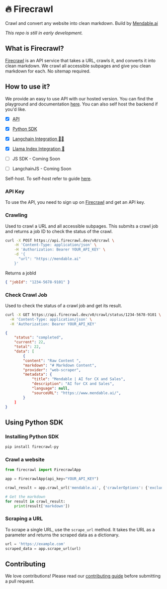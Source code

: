# 🔥 Firecrawl

Crawl and convert any website into clean markdown. Build by [Mendable.ai](https://mendable.ai?ref=gfirecrawl)


*This repo is still in early development.*

## What is Firecrawl?

[Firecrawl](https://firecrawl.dev?ref=github) is an API service that takes a URL, crawls it, and converts it into clean markdown. We crawl all accessible subpages and give you clean markdown for each. No sitemap required.

## How to use it?

We provide an easy to use API with our hosted version. You can find the playground and documentation [here](https://firecrawl.com/playground). You can also self host the backend if you'd like. 

- [x] [API](https://firecrawl.com/playground)
- [x] [Python SDK](https://github.com/mendableai/firecrawl/tree/main/apps/python-sdk)
- [x] [Langchain Integration 🦜🔗](https://python.langchain.com/docs/integrations/document_loaders/firecrawl/)
- [x] [Llama Index Integration 🦙](https://docs.llamaindex.ai/en/stable/)
- [ ] JS SDK - Coming Soon
- [ ] LangchainJS - Coming Soon


Self-host. To self-host refer to guide [here](https://github.com/mendableai/firecrawl/blob/main/SELF_HOST.md).

### API Key

To use the API, you need to sign up on [Firecrawl](https://firecrawl.com) and get an API key.
 
### Crawling

Used to crawl a URL and all accessible subpages. This submits a crawl job and returns a job ID to check the status of the crawl.

```bash
curl -X POST https://api.firecrawl.dev/v0/crawl \
    -H 'Content-Type: application/json' \
    -H 'Authorization: Bearer YOUR_API_KEY' \
    -d '{
      "url": "https://mendable.ai"
    }'
```

Returns a jobId

```json
{ "jobId": "1234-5678-9101" }
```

### Check Crawl Job

Used to check the status of a crawl job and get its result.

```bash
curl -X GET https://api.firecrawl.dev/v0/crawl/status/1234-5678-9101 \
  -H 'Content-Type: application/json' \
  -H 'Authorization: Bearer YOUR_API_KEY'
```

```json
{
    "status": "completed",
    "current": 22,
    "total": 22,
    "data": [
        {
        "content": "Raw Content ",
        "markdown": "# Markdown Content",
        "provider": "web-scraper",
        "metadata": {
            "title": "Mendable | AI for CX and Sales",
            "description": "AI for CX and Sales",
            "language": null,
            "sourceURL": "https://www.mendable.ai/",
        }
    ]
}
```

## Using Python SDK

### Installing Python SDK

```bash
pip install firecrawl-py
```

### Crawl a website

```python
from firecrawl import FirecrawlApp

app = FirecrawlApp(api_key="YOUR_API_KEY")

crawl_result = app.crawl_url('mendable.ai', {'crawlerOptions': {'excludes': ['blog/*']}})

# Get the markdown
for result in crawl_result:
    print(result['markdown'])
```

### Scraping a URL

To scrape a single URL, use the `scrape_url` method. It takes the URL as a parameter and returns the scraped data as a dictionary.

```python
url = 'https://example.com'
scraped_data = app.scrape_url(url)
```

## Contributing

We love contributions! Please read our [contributing guide](CONTRIBUTING.md) before submitting a pull request.
